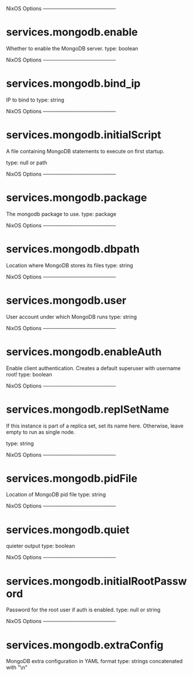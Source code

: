 NixOS Options
────────────────────
# services.mongodb.enable
Whether to enable the MongoDB server.
type: boolean


NixOS Options
────────────────────
# services.mongodb.bind_ip
IP to bind to
type: string


NixOS Options
────────────────────
# services.mongodb.initialScript
A file containing MongoDB statements to execute on first startup.

type: null or path


NixOS Options
────────────────────
# services.mongodb.package
The mongodb package to use.
type: package


NixOS Options
────────────────────
# services.mongodb.dbpath
Location where MongoDB stores its files
type: string


NixOS Options
────────────────────
# services.mongodb.user
User account under which MongoDB runs
type: string


NixOS Options
────────────────────
# services.mongodb.enableAuth
Enable client authentication. Creates a default superuser with username root!
type: boolean


NixOS Options
────────────────────
# services.mongodb.replSetName
If this instance is part of a replica set, set its name here.
Otherwise, leave empty to run as single node.

type: string


NixOS Options
────────────────────
# services.mongodb.pidFile
Location of MongoDB pid file
type: string


NixOS Options
────────────────────
# services.mongodb.quiet
quieter output
type: boolean


NixOS Options
────────────────────
# services.mongodb.initialRootPassword
Password for the root user if auth is enabled.
type: null or string


NixOS Options
────────────────────
# services.mongodb.extraConfig
MongoDB extra configuration in YAML format
type: strings concatenated with "\n"


